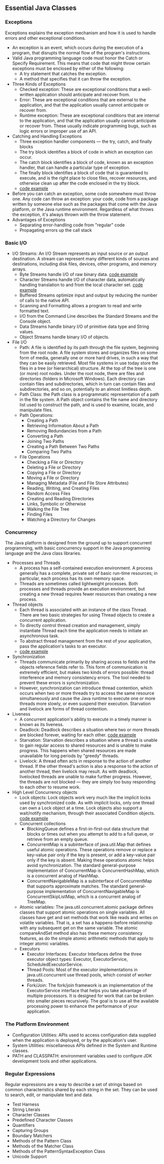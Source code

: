 ## Essential Java Classes 

### Exceptions

Exceptions explains the exception mechanism and how it is used to handle errors and other exceptional conditions.

* An exception is an event, which occurs during the execution of a program, that disrupts the normal flow of the program's instructions.
* Valid Java programming language code must honor the Catch or Specify Requirement. This means that code that might throw certain exceptions must be enclosed by either of the following:
    * A try statement that catches the exception.
    * A method that specifies that it can throw the exception.
* Three Kinds of Exceptions
    * Checked exception: These are exceptional conditions that a well-written application should anticipate and recover from.
    * Error: These are exceptional conditions that are external to the application, and that the application usually cannot anticipate or recover from.
    * Runtime exception: These are exceptional conditions that are internal to the application, and that the application usually cannot anticipate or recover from. These usually indicate programming bugs, such as logic errors or improper use of an API. 
* Catching and Handling Exceptions
    * Three exception handler components — the try, catch, and finally blocks
    * The try block identifies a block of code in which an exception can occur.
    * The catch block identifies a block of code, known as an exception handler, that can handle a particular type of exception.
    * The finally block identifies a block of code that is guaranteed to execute, and is the right place to close files, recover resources, and otherwise clean up after the code enclosed in the try block.
    * [code example](https://github.com/kaiyuean/presentation1/blob/master/src/Exceptions.java)
* Before you can catch an exception, some code somewhere must throw one. Any code can throw an exception: your code, code from a package written by someone else such as the packages that come with the Java platform, or the Java runtime environment. Regardless of what throws the exception, it's always thrown with the throw statement.
* Advantages of Exceptions
    * Separating error-handling code from "regular" code
    * Propagating errors up the call stack

### Basic I/O

* I/O Streams: An I/O Stream represents an input source or an output destination. A stream can represent many different kinds of sources and destinations, including disk files, devices, other programs, and memory arrays.
    * Byte Streams handle I/O of raw binary data. [code example](https://github.com/kaiyuean/presentation1/blob/master/src/ByteStreams.java)
    * Character Streams handle I/O of character data, automatically handling translation to and from the local character set. [code example](https://github.com/kaiyuean/presentation1/blob/master/src/CharacterStreams.java)
    * Buffered Streams optimize input and output by reducing the number of calls to the native API.
    * Scanning and Formatting allows a program to read and write formatted text.
    * I/O from the Command Line describes the Standard Streams and the Console object.
    * Data Streams handle binary I/O of primitive data type and String values.
    * Object Streams handle binary I/O of objects.
* File I/O
    * Path: A file is identified by its path through the file system, beginning from the root node. A file system stores and organizes files on some form of media, generally one or more hard drives, in such a way that they can be easily retrieved. Most file systems in use today store the files in a tree (or hierarchical) structure. At the top of the tree is one (or more) root nodes. Under the root node, there are files and directories (folders in Microsoft Windows). Each directory can contain files and subdirectories, which in turn can contain files and subdirectories, and so on, potentially to an almost limitless depth.
    * Path Class: the Path class is a programmatic representation of a path in the file system. A Path object contains the file name and directory list used to construct the path, and is used to examine, locate, and manipulate files.
    * Path Operations:
        * Creating a Path
        * Retrieving Information About a Path
        * Removing Redundancies from a Path
        * Converting a Path
        * Joining Two Paths
        * Creating a Path Between Two Paths
        * Comparing Two Paths
    * File Operations
        * Checking a File or Directory
        * Deleting a File or Directory
        * Copying a File or Directory
        * Moving a File or Directory
        * Managing Metadata (File and File Store Attributes)
        * Reading, Writing, and Creating Files
        * Random Access Files
        * Creating and Reading Directories
        * Links, Symbolic or Otherwise
        * Walking the File Tree
        * Finding Files
        * Watching a Directory for Changes

### Concurrency

The Java platform is designed from the ground up to support concurrent programming, with basic concurrency support in the Java programming language and the Java class libraries. 

* Processes and Threads
    * A process has a self-contained execution environment. A process generally has a complete, private set of basic run-time resources; in particular, each process has its own memory space.
    * Threads are sometimes called lightweight processes. Both processes and threads provide an execution environment, but creating a new thread requires fewer resources than creating a new process.
* Thread objects
    * Each thread is associated with an instance of the class Thread. There are two basic strategies for using Thread objects to create a concurrent application.
    * To directly control thread creation and management, simply instantiate Thread each time the application needs to initiate an asynchronous task.
    * To abstract thread management from the rest of your application, pass the application's tasks to an executor.
    * [code example](https://github.com/kaiyuean/presentation1/blob/master/src/ThreadObject.java)
* Synchronization
    * Threads communicate primarily by sharing access to fields and the objects reference fields refer to. This form of communication is extremely efficient, but makes two kinds of errors possible: thread interference and memory consistency errors. The tool needed to prevent these errors is synchronization.
    * However, synchronization can introduce thread contention, which occurs when two or more threads try to access the same resource simultaneously and cause the Java runtime to execute one or more threads more slowly, or even suspend their execution. Starvation and livelock are forms of thread contention. 
* Liveness
    * A concurrent application's ability to execute in a timely manner is known as its liveness.
    * Deadlock: Deadlock describes a situation where two or more threads are blocked forever, waiting for each other. [code example](https://github.com/kaiyuean/presentation1/blob/master/src/Deadlock.java)
    * Starvation: Starvation describes a situation where a thread is unable to gain regular access to shared resources and is unable to make progress. This happens when shared resources are made unavailable for long periods by "greedy" threads. 
    * Livelock: A thread often acts in response to the action of another thread. If the other thread's action is also a response to the action of another thread, then livelock may result. As with deadlock, livelocked threads are unable to make further progress. However, the threads are not blocked — they are simply too busy responding to each other to resume work. 
* High Level Concurrency objects
    * Lock objects: Lock objects work very much like the implicit locks used by synchronized code. As with implicit locks, only one thread can own a Lock object at a time. Lock objects also support a wait/notify mechanism, through their associated Condition objects. [code example](https://github.com/kaiyuean/presentation1/blob/master/src/Lock.java)
    * Concurrent collections
        * BlockingQueue defines a first-in-first-out data structure that blocks or times out when you attempt to add to a full queue, or retrieve from an empty queue.
        * ConcurrentMap is a subinterface of java.util.Map that defines useful atomic operations. These operations remove or replace a key-value pair only if the key is present, or add a key-value pair only if the key is absent. Making these operations atomic helps avoid synchronization. The standard general-purpose implementation of ConcurrentMap is ConcurrentHashMap, which is a concurrent analog of HashMap.
        * ConcurrentNavigableMap is a subinterface of ConcurrentMap that supports approximate matches. The standard general-purpose implementation of ConcurrentNavigableMap is ConcurrentSkipListMap, which is a concurrent analog of TreeMap.
    * Atomic variables: The java.util.concurrent.atomic package defines classes that support atomic operations on single variables. All classes have get and set methods that work like reads and writes on volatile variables. That is, a set has a happens-before relationship with any subsequent get on the same variable. The atomic compareAndSet method also has these memory consistency features, as do the simple atomic arithmetic methods that apply to integer atomic variables.
    * Executors
        * Executor Interfaces: Executor Interfaces define the three executor object types: Executor, ExecutorService, ScheduledExecutorService.
        * Thread Pools: Most of the executor implementations in java.util.concurrent use thread pools, which consist of worker threads.
        * Fork/Join: The fork/join framework is an implementation of the ExecutorService interface that helps you take advantage of multiple processors. It is designed for work that can be broken into smaller pieces recursively. The goal is to use all the available processing power to enhance the performance of your application.

### The Platform Environment

* Configuration Utilities: APIs used to access configuration data supplied when the application is deployed, or by the application's user.
* System Utilities: miscellaneous APIs defined in the System and Runtime classes.
* PATH and CLASSPATH: environment variables used to configure JDK development tools and other applications.

### Regular Expressions

Regular expressions are a way to describe a set of strings based on common characteristics shared by each string in the set. They can be used to search, edit, or manipulate text and data.

* Test Harness
* String Literals
* Character Classes
* Predefined Character Classes
* Quantifiers
* Capturing Groups
* Boundary Matchers
* Methods of the Pattern Class
* Methods of the Matcher Class
* Methods of the PatternSyntaxException Class
* Unicode Support
